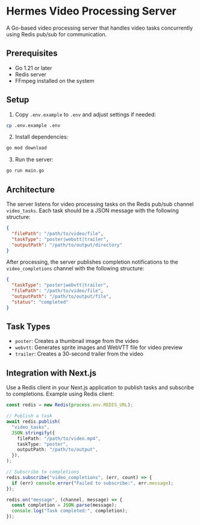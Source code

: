 # Hermes Video Processing Server

A Go-based video processing server that handles video tasks concurrently using Redis pub/sub for communication.

## Prerequisites

- Go 1.21 or later
- Redis server
- FFmpeg installed on the system

## Setup

1. Copy `.env.example` to `.env` and adjust settings if needed:

```bash
cp .env.example .env
```

2. Install dependencies:

```bash
go mod download
```

3. Run the server:

```bash
go run main.go
```

## Architecture

The server listens for video processing tasks on the Redis pub/sub channel `video_tasks`. Each task should be a JSON message with the following structure:

```json
{
  "filePath": "/path/to/video/file",
  "taskType": "poster|webvtt|trailer",
  "outputPath": "/path/to/output/directory"
}
```

After processing, the server publishes completion notifications to the `video_completions` channel with the following structure:

```json
{
  "taskType": "poster|webvtt|trailer",
  "filePath": "/path/to/video/file",
  "outputPath": "/path/to/output/file",
  "status": "completed"
}
```

## Task Types

- `poster`: Creates a thumbnail image from the video
- `webvtt`: Generates sprite images and WebVTT file for video preview
- `trailer`: Creates a 30-second trailer from the video

## Integration with Next.js

Use a Redis client in your Next.js application to publish tasks and subscribe to completions. Example using Redis client:

```typescript
const redis = new Redis(process.env.REDIS_URL);

// Publish a task
await redis.publish(
  "video_tasks",
  JSON.stringify({
    filePath: "/path/to/video.mp4",
    taskType: "poster",
    outputPath: "/path/to/output",
  }),
);

// Subscribe to completions
redis.subscribe("video_completions", (err, count) => {
  if (err) console.error("Failed to subscribe:", err.message);
});

redis.on("message", (channel, message) => {
  const completion = JSON.parse(message);
  console.log("Task completed:", completion);
});
```
